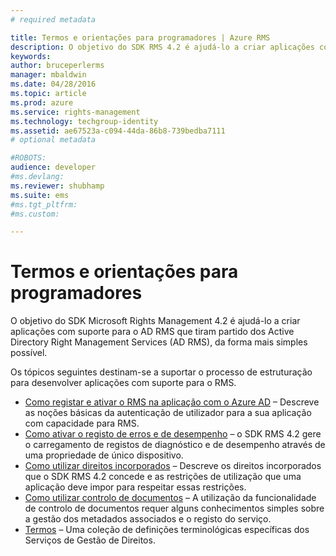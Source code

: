 ```yaml
---
# required metadata

title: Termos e orientações para programadores | Azure RMS
description: O objetivo do SDK RMS 4.2 é ajudá-lo a criar aplicações com suporte para o AD RMS que tiram partido da Proteção de Informações do AD RMS, da forma mais simples possível.
keywords:
author: bruceperlerms
manager: mbaldwin
ms.date: 04/28/2016
ms.topic: article
ms.prod: azure
ms.service: rights-management
ms.technology: techgroup-identity
ms.assetid: ae67523a-c094-44da-86b8-739bedba7111
# optional metadata

#ROBOTS:
audience: developer
#ms.devlang:
ms.reviewer: shubhamp
ms.suite: ems
#ms.tgt_pltfrm:
#ms.custom:

---
```


# Termos e orientações para programadores
O objetivo do SDK Microsoft Rights Management 4.2 é ajudá-lo a criar aplicações com suporte para o AD RMS que tiram partido dos Active Directory Right Management Services (AD RMS), da forma mais simples possível.

Os tópicos seguintes destinam-se a suportar o processo de estruturação para desenvolver aplicações com suporte para o RMS.

- [Como registar e ativar o RMS na aplicação com o Azure AD](authentication-integration.md) – Descreve as noções básicas da autenticação de utilizador para a sua aplicação com capacidade para RMS.
- [Como ativar o registo de erros e de desempenho](enabling-logging.md) – o SDK RMS 4.2 gere o carregamento de registos de diagnóstico e de desempenho através de uma propriedade de único dispositivo.
- [Como utilizar direitos incorporados](built-in-rights-usage-restriction-reference.md) – Descreve os direitos incorporados que o SDK RMS 4.2 concede e as restrições de utilização que uma aplicação deve impor para respeitar essas restrições.
- [Como utilizar controlo de documentos](how-to-use-document-tracking.md) – A utilização da funcionalidade de controlo de documentos requer alguns conhecimentos simples sobre a gestão dos metadados associados e o registo do serviço.
- [Termos](terms.md) – Uma coleção de definições terminológicas específicas dos Serviços de Gestão de Direitos.

 

 

 


<!--HONumber=Jun16_HO3-->


